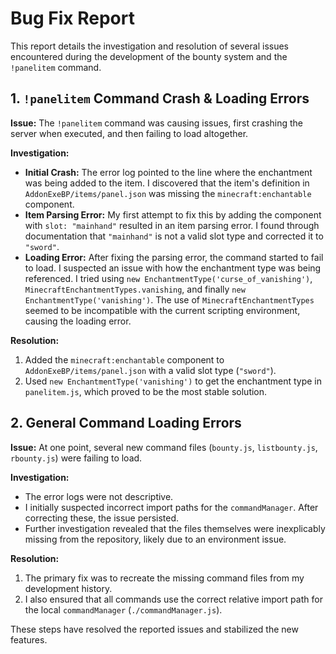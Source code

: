 # Bug Fix Report

This report details the investigation and resolution of several issues encountered during the development of the bounty system and the `!panelitem` command.

## 1. `!panelitem` Command Crash & Loading Errors

**Issue:** The `!panelitem` command was causing issues, first crashing the server when executed, and then failing to load altogether.

**Investigation:**
-   **Initial Crash:** The error log pointed to the line where the enchantment was being added to the item. I discovered that the item's definition in `AddonExeBP/items/panel.json` was missing the `minecraft:enchantable` component.
-   **Item Parsing Error:** My first attempt to fix this by adding the component with `slot: "mainhand"` resulted in an item parsing error. I found through documentation that `"mainhand"` is not a valid slot type and corrected it to `"sword"`.
-   **Loading Error:** After fixing the parsing error, the command started to fail to load. I suspected an issue with how the enchantment type was being referenced. I tried using `new EnchantmentType('curse_of_vanishing')`, `MinecraftEnchantmentTypes.vanishing`, and finally `new EnchantmentType('vanishing')`. The use of `MinecraftEnchantmentTypes` seemed to be incompatible with the current scripting environment, causing the loading error.

**Resolution:**
1.  Added the `minecraft:enchantable` component to `AddonExeBP/items/panel.json` with a valid slot type (`"sword"`).
2.  Used `new EnchantmentType('vanishing')` to get the enchantment type in `panelitem.js`, which proved to be the most stable solution.

## 2. General Command Loading Errors

**Issue:** At one point, several new command files (`bounty.js`, `listbounty.js`, `rbounty.js`) were failing to load.

**Investigation:**
-   The error logs were not descriptive.
-   I initially suspected incorrect import paths for the `commandManager`. After correcting these, the issue persisted.
-   Further investigation revealed that the files themselves were inexplicably missing from the repository, likely due to an environment issue.

**Resolution:**
1.  The primary fix was to recreate the missing command files from my development history.
2.  I also ensured that all commands use the correct relative import path for the local `commandManager` (`./commandManager.js`).

These steps have resolved the reported issues and stabilized the new features.
